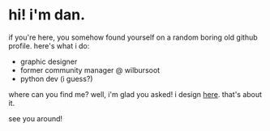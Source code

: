 # hi! i'm dan.

if you're here, you somehow found yourself on a random boring old github profile.
here's what i do:
 - graphic designer
 - former community manager @ wilbursoot
 - python dev (i guess?)
 
where can you find me? well, i'm glad you asked! i design [here](https://pixelflow.xyz). that's about it.

see you around!

